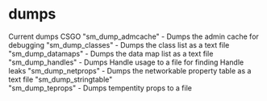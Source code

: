 # dumps
Current dumps CSGO
"sm_dump_admcache"                                                               - Dumps the admin cache for debugging
"sm_dump_classes"                                                                - Dumps the class list as a text file
"sm_dump_datamaps"                                                               - Dumps the data map list as a text file
"sm_dump_handles"                                                                - Dumps Handle usage to a file for finding Handle leaks
"sm_dump_netprops"                                                               - Dumps the networkable property table as a text file
"sm_dump_stringtable"                                                           
"sm_dump_teprops"                                                                - Dumps tempentity props to a file
